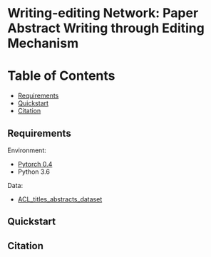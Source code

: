 # Writing-editing Network: Paper Abstract Writing through Editing Mechanism

Table of Contents
=================
  * [Requirements](#requirements)
  * [Quickstart](#quickstart)
  * [Citation](#citation)
  
## Requirements

Environment:

- [Pytorch 0.4](http://pytorch.org/)
-  Python 3.6

Data: 

- [ACL_titles_abstracts_dataset](https://github.com/EagleW/ACL_titles_abstracts_dataset)

## Quickstart

## Citation
```

```
